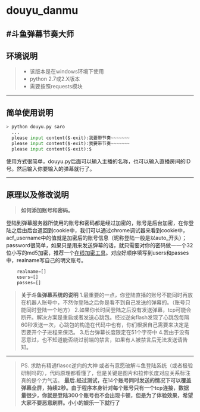 # douyu_danmu
#斗鱼弹幕节奏大师
---
## 环境说明
> * 该版本是在windows环境下使用
> * python 2.7或2.X版本
> * 需要按照requests模块

---

## 简单使用说明
```python
> python douyu.py saro
  ...
  please input content($-exit):我要带节奏~~~~~~~
  please input content($-exit):我要带节奏~~~~~~~
  please input content($-exit):$
```
使用方式很简单，douyu.py后面可以输入主播的名称，也可以输入直播房间的ID号。然后输入你要输入的弹幕就行了。

---

## 原理以及修改说明
>**如何添加账号和密码。**

登陆到弹幕服务器所使用的账号和密码都是经过加密的，账号是后台加密，在你登陆之后由后台返回到cookie中，我们可以通过chrome调试器来看到cookie中，acf_username中的值就是加密后的账号信息（昵称登陆一般是以auto_开头）；password很简单，如果只是用来发送弹幕的话，就只需要对你的密码做一一个32位小写的md5加密，推荐一个[在线加密工具](http://tool.chinaz.com/tools/md5.aspx)。对应好顺序填写到users和passes中，realname写自己的明文账号。
```python
    realname=[]
    users=[]
    passes=[]
```

>**关于斗鱼弹幕系统的说明**
>    1.最重要的一点，你登陆直播的账号不能同时再放在机器人账号中，不然你登陆之后你是看不到自己发送的弹幕的。（账号只能同时登陆一个地方）
    2.如果你长时间登陆之后没有发送弹幕，tcp可能会断开。解决方案是重启或者发送心跳包。经过逆向flash发现了心跳包每隔60秒发送一次，心跳包的构造在代码中也有，你们根据自己需要来决定是否要开个子进程来保活。
    3.后台弹幕长度限定在51个字符中
    4.我由于没有恶意过，也不知道能否绕过前端的禁言，如果有人被禁言后无法发送请告知。
 
 ----
 
>   PS. 求助有精通flascc逆向的大神
        或者有意愿破解斗鱼登陆系统（或者极验研制吗的），代码原理都看懂了，但是关键是图片和拉伸长度对应关系标注真的是个力气活。
    **最后.经过测试，在**14**个账号同时发送的情况下可以覆盖弹幕全屏，持续2秒。由于程序本身针对每个账号只有一个tcp连接，数据量很少，你就是登陆300个账号也不会出现卡顿，但是为了体验效果，希望大家不要恶意刷屏。小小的娱乐一下就行了**
